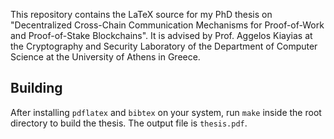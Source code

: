 This repository contains the LaTeX source for my PhD thesis on "Decentralized
Cross-Chain Communication Mechanisms for Proof-of-Work and Proof-of-Stake
Blockchains". It is advised by Prof. Aggelos Kiayias at the Cryptography and
Security Laboratory of the Department of Computer Science at the University of
Athens in Greece.

## Building

After installing `pdflatex` and `bibtex` on your system, run `make` inside the
root directory to build the thesis. The output file is `thesis.pdf`.
